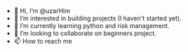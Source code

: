 - 👋 Hi, I’m @uzarHim
- 👀 I’m interested in building projects (I haven't started yet).
- 🌱 I’m currently learning python and risk management.
- 💞️ I’m looking to collaborate on beginners project.
- 📫 How to reach me 

<!---
uzarHim/uzarHim is a ✨ special ✨ repository because its `README.md` (this file) appears on your GitHub profile.
You can click the Preview link to take a look at your changes.
--->
